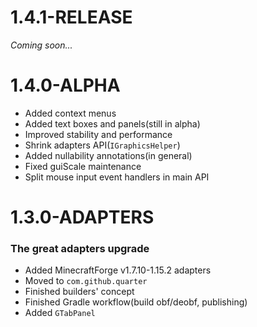 # 1.4.1-RELEASE
_Coming soon..._
# 1.4.0-ALPHA
- Added context menus
- Added text boxes and panels(still in alpha)
- Improved stability and performance
- Shrink adapters API(`IGraphicsHelper`)
- Added nullability annotations(in general)
- Fixed guiScale maintenance
- Split mouse input event handlers in main API
# 1.3.0-ADAPTERS
### The great adapters upgrade
- Added MinecraftForge v1.7.10-1.15.2 adapters
- Moved to `com.github.quarter`
- Finished builders' concept
- Finished Gradle workflow(build obf/deobf, publishing)
- Added `GTabPanel`